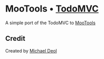 # MooTools • [TodoMVC](http://todomvc.com)

A simple port of the TodoMVC to [MooTools](http://mootools.net)

## Credit

Created by [Michael Deol](http://www.michaeldeol.com)